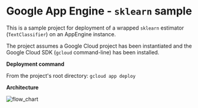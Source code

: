 # Google App Engine - `sklearn` sample

This is a sample project for deployment of a wrapped `sklearn` estimator (`TextClassifier`) on an AppEngine instance.

The project assumes a Google Cloud project has been instantiated and the Google Cloud SDK (`gcloud` command-line) has been installed.

__Deployment command__

From the project's root directory: `gcloud app deploy`

__Architecture__

![flow_chart](https://user-images.githubusercontent.com/24707558/43558900-3731f7cc-963e-11e8-8e19-d4ca01bceb9e.png)
